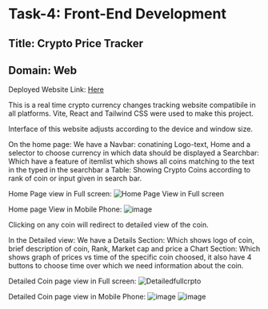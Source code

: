 <h1>Task-4: Front-End Development</h1>

<h2>Title: Crypto Price Tracker</h2>
<h2>Domain: Web</h2>

Deployed Website Link:  <a href="https://euphonious-otter-5e1ef5.netlify.app/" target="_blank">Here</a>

This is a real time crypto currency changes tracking website compatibile in all platforms.
<bold>Vite</bold>, <bold>React</bold> and <bold>Tailwind CSS</bold> were used to make this project.

Interface of this website adjusts according to the device and window size.

On the home page: 
We have a Navbar: conatining Logo-text, Home and a selector to choose currency in which data should be displayed
        a Searchbar: Which have a feature of itemlist which shows all coins matching to the text in the typed in the searchbar
        a Table: Showing Crypto Coins according to rank of coin or input given in search bar.

Home Page view in Full screen: ![Home Page View in Full screen](https://github.com/user-attachments/assets/fb3fe096-c95c-41f5-97bb-1e98d688ec5c)

Home page View in Mobile Phone: ![image](https://github.com/user-attachments/assets/d12cd420-6740-4c69-b7b6-3228370d011b)

Clicking on any coin will redirect to detailed view of the coin.

In the Detailed view:
We have a Details Section: Which shows logo of coin, brief description of coin, Rank, Market cap and price
        a Chart Section: Which shows graph of prices vs time of the specific coin choosed, it also have 4 buttons to choose time over which we need information about the coin.

Detailed Coin page view in Full screen: ![Detailedfullcrpto](https://github.com/user-attachments/assets/46e7eb43-6b47-4663-a1ff-2be99f2d002e)

Detailed Coin page view in Mobile Phone:
![image](https://github.com/user-attachments/assets/a0addb2c-b6e5-4de5-9172-3f5b40237ea4)
![image](https://github.com/user-attachments/assets/784641ba-5f08-4fbe-b944-be2a4e1a27ef)
